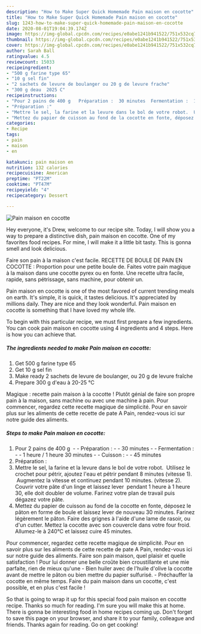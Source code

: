 ```yaml
---
description: "How to Make Super Quick Homemade Pain maison en cocotte"
title: "How to Make Super Quick Homemade Pain maison en cocotte"
slug: 1243-how-to-make-super-quick-homemade-pain-maison-en-cocotte
date: 2020-08-01T19:04:39.174Z
image: https://img-global.cpcdn.com/recipes/e0abe1241b941522/751x532cq70/pain-maison-en-cocotte-photo-principale-de-la-recette.jpg
thumbnail: https://img-global.cpcdn.com/recipes/e0abe1241b941522/751x532cq70/pain-maison-en-cocotte-photo-principale-de-la-recette.jpg
cover: https://img-global.cpcdn.com/recipes/e0abe1241b941522/751x532cq70/pain-maison-en-cocotte-photo-principale-de-la-recette.jpg
author: Sarah Ball
ratingvalue: 4.5
reviewcount: 15033
recipeingredient:
- "500 g farine type 65"
- "10 g sel fin"
- "2 sachets de levure de boulanger ou 20 g de levure frache"
- "300 g deau  2025 C"
recipeinstructions:
- "Pour 2 pains de 400 g   Préparation :  30 minutes  Fermentation :  1 heure / 1 heure 30 minutes  Cuisson :  45 minutes"
- "Préparation :"
- "Mettre le sel, la farine et la levure dans le bol de votre robot.  Utilisez le crochet pour pétrir, ajoutez l&#39;eau et pétrir pendant 8 minutes (vitesse 1).  Augmentez la vitesse et continuez pendant 10 minutes. (vitesse 2). Couvrir votre pâte d&#39;un linge et laissez lever  pendant 1 heure à 1 heure 30, elle doit doubler de volume. Farinez votre plan de travail puis dégazez votre pâte."
- "Mettez du papier de cuisson au fond de la cocotte en fonte, déposez le pâton en forme de boule et laissez lever de nouveau 30 minutes. Farinez légèrement le pâton. Faire des grignes à l&#39;aide d&#39;une lame de rasoir, ou d&#39;un cutter. Mettez la cocotte avec son couvercle dans votre four froid. Allumez-le à 240°C et laissez cuire 45 minutes."
categories:
- Recipe
tags:
- pain
- maison
- en

katakunci: pain maison en 
nutrition: 132 calories
recipecuisine: American
preptime: "PT22M"
cooktime: "PT47M"
recipeyield: "4"
recipecategory: Dessert

---
```



![Pain maison en cocotte](https://img-global.cpcdn.com/recipes/e0abe1241b941522/751x532cq70/pain-maison-en-cocotte-photo-principale-de-la-recette.jpg)

Hey everyone, it's Drew, welcome to our recipe site. Today, I will show you a way to prepare a distinctive dish, pain maison en cocotte. One of my favorites food recipes. For mine, I will make it a little bit tasty. This is gonna smell and look delicious.

Faire son pain à la maison c&#39;est facile. RECETTE DE BOULE DE PAIN EN COCOTTE : Proportion pour une petite boule de. Faites votre pain magique à la maison dans une cocotte pyrex ou en fonte. Une recette ultra facile, rapide, sans pétrissage, sans machine, pour obtenir un.

Pain maison en cocotte is one of the most favored of current trending meals on earth. It's simple, it is quick, it tastes delicious. It's appreciated by millions daily. They are nice and they look wonderful. Pain maison en cocotte is something that I have loved my whole life.


To begin with this particular recipe, we must first prepare a few ingredients. You can cook pain maison en cocotte using 4 ingredients and 4 steps. Here is how you can achieve that.

<!--inarticleads1-->

##### The ingredients needed to make Pain maison en cocotte:

1. Get 500 g farine type 65
1. Get 10 g sel fin
1. Make ready 2 sachets de levure de boulanger, ou 20 g de levure fraîche
1. Prepare 300 g d&#39;eau à 20-25 °C


Magique : recette pain maison à la cocotte ! Plutôt génial de faire son propre pain à la maison, sans machine ou avec une machine à pain. Pour commencer, regardez cette recette magique de simplicité. Pour en savoir plus sur les aliments de cette recette de pate A Pain, rendez-vous ici sur notre guide des aliments. 

<!--inarticleads2-->

##### Steps to make Pain maison en cocotte:

1. Pour 2 pains de 400 g  -  - Préparation : -  - 30 minutes -  - Fermentation : -  - 1 heure / 1 heure 30 minutes -  - Cuisson : -  - 45 minutes
1. Préparation :
1. Mettre le sel, la farine et la levure dans le bol de votre robot.  Utilisez le crochet pour pétrir, ajoutez l&#39;eau et pétrir pendant 8 minutes (vitesse 1).  Augmentez la vitesse et continuez pendant 10 minutes. (vitesse 2). Couvrir votre pâte d&#39;un linge et laissez lever  pendant 1 heure à 1 heure 30, elle doit doubler de volume. Farinez votre plan de travail puis dégazez votre pâte.
1. Mettez du papier de cuisson au fond de la cocotte en fonte, déposez le pâton en forme de boule et laissez lever de nouveau 30 minutes. Farinez légèrement le pâton. Faire des grignes à l&#39;aide d&#39;une lame de rasoir, ou d&#39;un cutter. Mettez la cocotte avec son couvercle dans votre four froid. Allumez-le à 240°C et laissez cuire 45 minutes.


Pour commencer, regardez cette recette magique de simplicité. Pour en savoir plus sur les aliments de cette recette de pate A Pain, rendez-vous ici sur notre guide des aliments. Faire son pain maison, quel plaisir et quelle satisfaction ! Pour lui donner une belle croûte bien croustillante et une mie parfaite, rien de mieux qu&#39;une - Bien huiler avec de l&#39;huile d&#39;olive la cocotte avant de mettre le pâton ou bien mettre du papier sulfurisé. - Préchauffer la cocotte en même temps. Faire du pain maison dans un cocotte, c&#39;est possible, et en plus c&#39;est facile ! 

So that is going to wrap it up for this special food pain maison en cocotte recipe. Thanks so much for reading. I'm sure you will make this at home. There is gonna be interesting food in home recipes coming up. Don't forget to save this page on your browser, and share it to your family, colleague and friends. Thanks again for reading. Go on get cooking!
